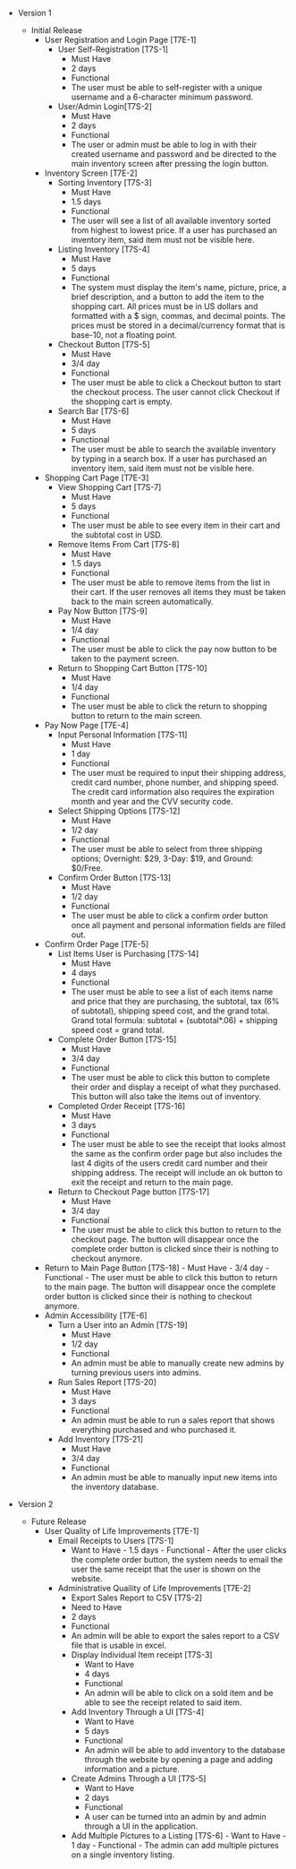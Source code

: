 -   Version 1
    - Initial Release
        -   User Registration and Login Page [T7E-1]
            -   User Self-Registration [T7S-1]
                -   Must Have
                -   2 days
                -   Functional 
                -   The user must be able to self-register with a unique username and a 6-character minimum password.
               - User/Admin Login[T7S-2]
	              - Must Have
	              - 2 days
	              - Functional
	              - The user or admin must be able to log in with their created username and password and be directed to the main inventory screen after pressing the login button. 
	    - Inventory Screen [T7E-2]
             - Sorting Inventory [T7S-3]
               - Must Have
               - 1.5 days
               - Functional 
               - The user will see a list of all available inventory sorted from highest to lowest price. If a user has purchased an inventory item, said item must not be visible here.
             - Listing Inventory [T7S-4]
                 - Must Have
                 - 5 days
                 - Functional 
                 - The system must display the item's name, picture, price, a brief description, and a button to add the item to the shopping cart. All prices must be in US dollars and formatted with a $ sign, commas, and decimal points. The prices must be stored in a decimal/currency format that is base-10, not a floating point.
             - Checkout Button [T7S-5]
                 - Must Have
                 - 3/4 day
                 - Functional 
                 - The user must be able to click a Checkout button to start the checkout process. The user cannot click Checkout if the shopping cart is empty.     	
             - Search Bar [T7S-6]
                 - Must Have
                 - 5 days
                 - Functional 
                 - The user must be able to search the available inventory by typing in a search box. If a user has purchased an inventory item, said item must not be visible here.
        - Shopping Cart Page [T7E-3]
             - View Shopping Cart [T7S-7]
                 - Must Have
                 - 5 days
                 - Functional 
                 - The user must be able to see every item in their cart and the subtotal cost in USD.
             - Remove Items From Cart [T7S-8]
                 - Must Have
                 - 1.5 days
                 - Functional 
                 - The user must be able to remove items from the list in their cart. If the user removes all items they must be taken back to the main screen automatically.
             - Pay Now Button [T7S-9]
                 - Must Have
                 - 1/4 day
                 - Functional 
                 - The user must be able to click the pay now button to be taken to the payment screen.
             - Return to Shopping Cart Button [T7S-10]
               - Must Have 
               - 1/4 day
               - Functional 
               - The user must be able to click the return to shopping button to return to the main screen.
        - Pay Now Page [T7E-4]
             - Input Personal Information [T7S-11]
               - Must Have
               - 1 day
               - Functional 
               - The user must be required to input their shipping address, credit card number, phone number, and shipping speed. The credit card information also requires the expiration month and year and the CVV security code.
             - Select Shipping Options [T7S-12]
                 - Must Have
                 - 1/2 day
                 - Functional 
                 - The user must be able to select from three shipping options; Overnight: $29, 3-Day: $19, and Ground: $0/Free.
             - Confirm Order Button [T7S-13]
                 - Must Have
                 - 1/2 day
                 - Functional 
                 - The user must be able to click a confirm order button once all payment and personal information fields are filled out.
        - Confirm Order Page [T7E-5]
             - List Items User is Purchasing [T7S-14]
                 - Must Have
                 - 4 days
                 - Functional 
                 - The user must be able to see a list of each items name and price that they are purchasing, the subtotal, tax (6% of subtotal), shipping speed cost, and the grand total. Grand total formula: subtotal + (subtotal*.06) + shipping speed cost = grand total. 
             - Complete Order Button [T7S-15]
                 - Must Have
                 - 3/4 day
                 - Functional 
                 - The user must be able to click this button to complete their order and display a receipt of what they purchased. This button will also take the items out of inventory. 
             - Completed Order Receipt [T7S-16]
                 - Must Have
                 - 3 days
                 - Functional 
                 - The user must be able to see the receipt that looks almost the same as the confirm order page but also includes the last 4 digits of the users credit card number and their shipping address. The receipt will include an ok button to exit the receipt and return to the main page.
             - Return to Checkout Page button [T7S-17]
                 - Must Have
                 - 3/4 day
                 - Functional 
                 - The user must be able to click this button to return to the checkout page. The button will disappear once the complete order button is clicked since their is nothing to checkout anymore.
	     - Return to Main Page Button [T7S-18]
                 - Must Have
                 - 3/4 day
                 - Functional 
                 - The user must be able to click this button to return to the main page. The button will disappear once the complete order button is clicked since their is nothing to checkout anymore.
        -  Admin Accessibility [T7E-6]
            -  Turn a User into an Admin [T7S-19]
                - Must Have
                - 1/2 day
                - Functional 
                - An admin must be able to manually create new admins by turning previous users into admins.
             - Run Sales Report [T7S-20]
                - Must Have
                - 3 days
                - Functional 
                - An admin must be able to run a sales report that shows everything purchased and who purchased it.
             - Add Inventory [T7S-21]
	            - Must Have
                - 3/4 day
                - Functional 
                - An admin must be able to manually input new items into the inventory database.

- Version 2
	- Future Release
		- User Quality of Life Improvements [T7E-1]
			- Email Receipts to Users [T7S-1]
			   - Want to Have
                	   - 1.5 days
                	   - Functional
                	   - After the user clicks the complete order button, the system needs to email the user the same receipt that the user is shown on the website.
     		- Administrative Quaility of Life Improvements [T7E-2]
	         	- Export Sales Report to CSV [T7S-2]
		         - Need to Have
		         - 2 days
		         - Functional
		         - An admin will be able to export the sales report to a CSV file that is usable in excel.
		      - Display Individual Item receipt [T7S-3]
			      - Want to Have
			      - 4 days
			      - Functional
			      - An admin will be able to click on a sold item and be able to see the receipt related to said item.
			   - Add Inventory Through a UI [T7S-4]
				   - Want to Have
				   - 5 days
				   - Functional
				   - An admin will be able to add inventory to the database through the website by opening a page and adding information and a picture.
				- Create Admins Through a UI [T7S-5]
					- Want to Have
					- 2 days
					- Functional
					- A user can be turned into an admin by and admin through a UI in the application.
				- Add Multiple Pictures to a Listing [T7S-6]
		             		- Want to Have
		             		- 1 day
		    			- Functional
		             		- The admin can add multiple pictures on a single inventory listing.
